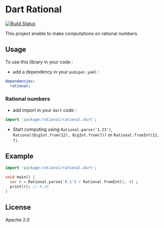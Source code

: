 # Dart Rational

[![Build Status](https://github.com/a14n/dart-rational/actions/workflows/dart.yml/badge.svg)](https://github.com/a14n/dart-rational/actions/workflows/dart.yml)

This project enable to make computations on rational numbers.

## Usage
To use this library in your code :
* add a dependency in your `pubspec.yaml` :

```yaml
dependencies:
  rational:
```

### Rational numbers

* add import in your `dart` code :

```dart
import 'package:rational/rational.dart';
```

* Start computing using `Rational.parse('1.23')`,
`Rational(BigInt.from(12), BigInt.from(7))` or `Rational.fromInt(12, 7)`.

## Example

```dart
import 'package:rational/rational.dart';

void main() {
  var r = Rational.parse('0.1') + Rational.fromInt(1, 4) ;
  print(r); // 0.35
}
```

## License
Apache 2.0
